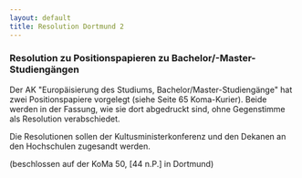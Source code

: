 ```yaml
--- 
layout: default
title: Resolution Dortmund 2
---
```

### Resolution zu Positionspapieren zu Bachelor/-Master-Studiengängen

Der AK "Europäisierung des Studiums, Bachelor/Master-Studiengänge" hat zwei Positionspapiere vorgelegt (siehe Seite 65 Koma-Kurier). Beide werden in der Fassung, wie sie dort abgedruckt sind, ohne Gegenstimme als Resolution verabschiedet.

Die Resolutionen sollen der Kultusministerkonferenz und den Dekanen an den Hochschulen zugesandt werden.

(beschlossen auf der KoMa 50, [44 n.P.] in Dortmund)
